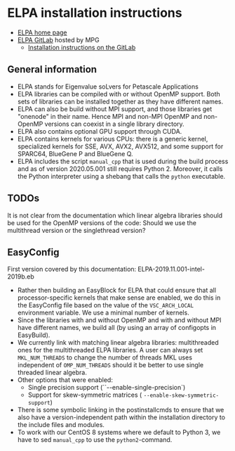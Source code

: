 # ELPA installation instructions

  * [ELPA home page](https://elpa.mpcdf.mpg.de/)
  * [ELPA GitLab](https://gitlab.mpcdf.mpg.de/elpa/elpa) hosted by MPG
      + [Installation instructions on the GitLab](https://gitlab.mpcdf.mpg.de/elpa/elpa/blob/master/INSTALL.md)    


## General information

  * ELPA stands for Eigenvalue soLvers for Petascale Applications
  * ELPA libraries can be compiled with or without OpenMP support. Both sets
    of libraries can be installed together as they have different names.
  * ELPA can also be build without MPI support, and those libraries get
    "onenode" in their name. Hence MPI and non-MPI OpenMP and non-OpenMP 
    versions can coexist in a single library directory.
  * ELPA also contains optional GPU support through CUDA.
  * ELPA contains kernels for various CPUs: there is a generic kernel,
    specialized kernels for SSE, AVX, AVX2, AVX512, and some support
    for SPARC64, BlueGene P and BlueGene Q.
  * ELPA includes the script ``manual_cpp`` that is used during the build process
    and as of version 2020.05.001 still requires Python 2. Moreover, it calls
    the Python interpreter using a shebang that calls the ``python``
    executable.

## TODOs

It is not clear from the documentation which linear algebra libraries
should be used for the OpenMP versions of the code: Should we use the
multithread version or the singlethread version?

## EasyConfig

First version covered by this documentation: ELPA-2019.11.001-intel-2019b.eb

  * Rather then building an EasyBlock for ELPA that could ensure that all
    processor-specific kernels that make sense are enabled, we do this in the
    EasyConfig file based on the value of the ``VSC_ARCH_LOCAL`` environment
    variable. We use a minimal number of kernels.
  * Since the libraries with and without OpenMP and with and without MPI
    have different names, we build all (by using an array of configopts in EasyBuild).
  * We currently link with matching linear algebra libraries: multithreaded ones
    for the multithreaded ELPA libraries. A user can always set ``MKL_NUM_THREADS``
    to change the number of threads MKL uses independent of ``OMP_NUM_THREADS``
    should it be better to use single threaded linear algebra.
  * Other options that were enabled:
      + Single precision support (``--enable-single-precision`)
      + Support for skew-symmetric matrices ( ``--enable-skew-symmetric-support``)
  * There is some symbolic linking in the postinstallcmds to ensure that we
    also have a version-independent path within the installation directory
    to the include files and modules.
  * To work with our CentOS 8 systems where we default to Python 3, we have to
    sed ``manual_cpp`` to use the ``python2``-command.
